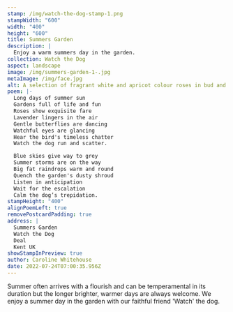 ```yaml
---
stamp: /img/watch-the-dog-stamp-1.png
stampWidth: "600"
width: "400"
height: "600"
title: Summers Garden
description: |
  Enjoy a warm summers day in the garden.
collection: Watch the Dog
aspect: landscape
image: /img/summers-garden-1-.jpg
metaImage: /img/face.jpg
alt: A selection of fragrant white and apricot colour roses in bud and in bloom.
poem: |-
  Long days of summer sun
  Gardens full of life and fun
  Roses show exquisite fare 
  Lavender lingers in the air
  Gentle butterflies are dancing
  Watchful eyes are glancing
  Hear the bird's timeless chatter
  Watch the dog run and scatter.

  Blue skies give way to grey
  Summer storms are on the way
  Big fat raindrops warm and round
  Quench the garden's dusty shroud
  Listen in anticipation 
  Wait for the escalation
  Calm the dog’s trepidation.
stampHeight: "400"
alignPoemLeft: true
removePostcardPadding: true
address: |
  Summers Garden
  Watch the Dog
  Deal
  Kent UK
showStampInPreview: true
author: Caroline Whitehouse
date: 2022-07-24T07:00:35.956Z
---
```

Summer often arrives with a flourish and can be temperamental in its duration but the longer brighter, warmer days are always welcome. We enjoy a summer day in the garden with our faithful friend 'Watch' the dog.